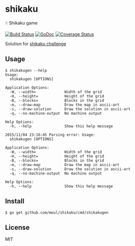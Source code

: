 # shikaku
:mahjong: Shikaku game

[![Build Status](https://travis-ci.org/moul/shikaku.svg?branch=master)](https://travis-ci.org/moul/shikaku)
[![GoDoc](https://godoc.org/github.com/moul/shikaku?status.svg)](https://godoc.org/github.com/moul/shikaku)
[![Coverage Status](https://coveralls.io/repos/moul/shikaku/badge.svg?branch=master&service=github)](https://coveralls.io/github/moul/shikaku?branch=master)

Solution for [shikaku challenge](https://github.com/jeannedhack/programmingChallenges/tree/master/shikaku)

## Usage

```console
$ shikakugen --help
Usage:
  shikakugen [OPTIONS]

Application Options:
  -W, --width=             Width of the grid
  -H, --height=            Height of the grid
  -B, --blocks=            Blocks in the grid
  -m, --draw-map           Draw the map in ascii-art
  -s, --draw-solution      Draw the solution in ascii-art
  -q, --no-machine-output  No machine output

Help Options:
  -h, --help               Show this help message

2015/11/04 23:16:45 Parsing error: Usage:
  shikakugen [OPTIONS]

Application Options:
  -W, --width=             Width of the grid
  -H, --height=            Height of the grid
  -B, --blocks=            Blocks in the grid
  -m, --draw-map           Draw the map in ascii-art
  -s, --draw-solution      Draw the solution in ascii-art
  -q, --no-machine-output  No machine output

Help Options:
  -h, --help               Show this help message
```

## Install

```console
$ go get github.com/moul/shikaku/cmd/shikakugen
```
## License

MIT
